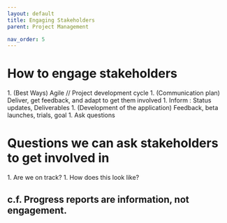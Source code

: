 ```yaml
---
layout: default
title: Engaging Stakeholders
parent: Project Management

nav_order: 5
---
```


# How to engage stakeholders
<div class="code-example" markdown="1">
1. (Best Ways) Agile // Project development cycle 
1. (Communication plan) Deliver, get feedback, and adapt to get them involved
1. Inform : Status updates, Deliverables
1. (Development of the application) Feedback, beta launches, trials, goal
1. Ask questions
</div>

# Questions we can ask stakeholders to get involved in 
<div class="code-example" markdown="1">
1. Are we on track? 
1. How does this look like? 
</div>

## c.f. Progress reports are information, not engagement.

